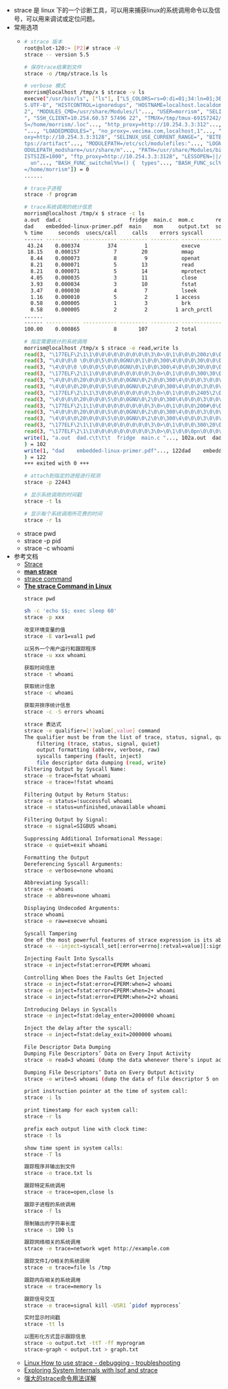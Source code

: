 - strace 是 linux 下的一个诊断工具，可以用来捕获linux的系统调用命令以及信号，可以用来调试或定位问题。
- 常用选项
	- ```bash
	  # strace 版本
	  root@slot-120:~ [P2]# strace -V
	  strace -- version 5.5
	  
	  # 保存trace结果到文件
	  strace -o /tmp/strace.ls ls
	  
	  # verbose 模式
	  morrism@localhost /tmp/x $ strace -v ls
	  execve("/usr/bin/ls", ["ls"], ["LS_COLORS=rs=0:di=01;34:ln=01;36"..., "SSH_CONNECTION=10.254.2.112 6437"..., "MODULES_RUN_QUARANTINE=LD_LIBRAR"..., "LANG=en_U
	  S.UTF-8", "HISTCONTROL=ignoredups", "HOSTNAME=localhost.localdomain", "KDEDIRS=/usr", "JENKINS_FPGA_URL=http://jenkins."..., "S_COLORS=auto", "XDG_SESSION_ID=
	  2", "MODULES_CMD=/usr/share/Modules/l"..., "USER=morrism", "SELINUX_ROLE_REQUESTED=", "PWD=/tmp/x", "SSH_ASKPASS=/usr/libexec/openssh"..., "HOME=/home/morrism
	  ", "SSH_CLIENT=10.254.60.57 57496 22", "TMUX=/tmp/tmux-69157242/default,"..., "SELINUX_LEVEL_REQUESTED=", "https_proxy=http://10.254.3.3:31"..., "XDG_DATA_DIR
	  S=/home/morrism/.loc"..., "http_proxy=http://10.254.3.3:312"..., "ARTIFACTORY_EXT_URL=https://arti"..., "CSCOPE_EDITOR=vim", "BB_MIRROR_URL=ssh://git@bitbucke
	  "..., "LOADEDMODULES=", "no_proxy=.vecima.com,localhost,1"..., "SSH_TTY=/dev/pts/0", "MAIL=/var/spool/mail/morrism", "TERM=screen", "SHELL=/bin/bash", "all_pr
	  oxy=http://10.254.3.3:3128", "SELINUX_USE_CURRENT_RANGE=", "BITBUCKET_MIRROR=ssh://git@bitbu"..., "TMUX_PANE=%47", "SHLVL=2", "MANPATH=:", "ARTIFACTORY_URL=ht
	  tps://artifact"..., "MODULEPATH=/etc/scl/modulefiles:"..., "LOGNAME=morrism", "DBUS_SESSION_BUS_ADDRESS=unix:pa"..., "XDG_RUNTIME_DIR=/run/user/691572"..., "M
	  ODULEPATH_modshare=/usr/share/m"..., "PATH=/usr/share/Modules/bin:/usr"..., "PS1=\\[\\033[01;32m\\]\\u@\\h \\[\\033["..., "MODULESHOME=/usr/share/Modules", "H
	  ISTSIZE=1000", "ftp_proxy=http://10.254.3.3:3128", "LESSOPEN=||/usr/bin/lesspipe.sh "..., "BASH_FUNC_module%%=() {  _module"..., "BASH_FUNC__module_raw%%=() {
	    un"..., "BASH_FUNC_switchml%%=() {  types"..., "BASH_FUNC_scl%%=() {  if [ \"$1\" "..., "BASH_FUNC_ml%%=() {  module ml \""..., "_=/usr/bin/strace", "OLDPWD
	  =/home/morrism"]) = 0
	  ......
	  
	  # trace子进程
	  strace -f program
	  
	  # trace系统调用的统计信息
	  morrism@localhost /tmp/x $ strace -c ls
	  a.out  dad.c                      fridge  main.c  mom.c       result.txt  t1.sh  test1    test.c        test.o       trace1.txt
	  dad    embedded-linux-primer.pdf  main    mom     output.txt  softlink    test   test1.c  test_dynamic  test_static  trace2.txt
	  % time     seconds  usecs/call     calls    errors syscall
	  ------ ----------- ----------- --------- --------- ----------------
	   43.24    0.000374         374         1           execve
	   18.15    0.000157           7        20           mmap
	    8.44    0.000073           8         9           openat
	    8.21    0.000071           5        13           read
	    8.21    0.000071           5        14           mprotect
	    4.05    0.000035           3        11           close
	    3.93    0.000034           3        10           fstat
	    3.47    0.000030           4         7           lseek
	    1.16    0.000010           5         2         1 access
	    0.58    0.000005           1         3           brk
	    0.58    0.000005           2         2         1 arch_prctl
	  ......
	  ------ ----------- ----------- --------- --------- ----------------
	  100.00    0.000865           8       107         2 total
	  
	  # 指定需要统计的系统调用
	  morrism@localhost /tmp/x $ strace -e read,write ls
	  read(3, "\177ELF\2\1\1\0\0\0\0\0\0\0\0\0\3\0>\0\1\0\0\0\200z\0\0\0\0\0\0"..., 832) = 832
	  read(3, "\4\0\0\0 \0\0\0\5\0\0\0GNU\0\1\0\0\300\4\0\0\0\30\0\0\0\0\0\0\0"..., 48) = 48
	  read(3, "\4\0\0\0 \0\0\0\5\0\0\0GNU\0\1\0\0\300\4\0\0\0\30\0\0\0\0\0\0\0"..., 48) = 48
	  read(3, "\177ELF\2\1\1\0\0\0\0\0\0\0\0\0\3\0>\0\1\0\0\0\300\30\0\0\0\0\0\0"..., 832) = 832
	  read(3, "\4\0\0\0\20\0\0\0\5\0\0\0GNU\0\2\0\0\300\4\0\0\0\3\0\0\0\0\0\0\0", 32) = 32
	  read(3, "\4\0\0\0\20\0\0\0\5\0\0\0GNU\0\2\0\0\300\4\0\0\0\3\0\0\0\0\0\0\0", 32) = 32
	  read(3, "\177ELF\2\1\1\3\0\0\0\0\0\0\0\0\3\0>\0\1\0\0\0\2405\2\0\0\0\0\0"..., 832) = 832
	  read(3, "\4\0\0\0\20\0\0\0\5\0\0\0GNU\0\2\0\0\300\4\0\0\0\3\0\0\0\0\0\0\0", 32) = 32
	  read(3, "\177ELF\2\1\1\0\0\0\0\0\0\0\0\0\3\0>\0\1\0\0\0\200#\0\0\0\0\0\0"..., 832) = 832
	  read(3, "\4\0\0\0\20\0\0\0\5\0\0\0GNU\0\2\0\0\300\4\0\0\0\3\0\0\0\0\0\0\0", 32) = 32
	  read(3, "\4\0\0\0\20\0\0\0\5\0\0\0GNU\0\2\0\0\300\4\0\0\0\3\0\0\0\0\0\0\0", 32) = 32
	  read(3, "\177ELF\2\1\1\0\0\0\0\0\0\0\0\0\3\0>\0\1\0\0\0\300\20\0\0\0\0\0\0"..., 832) = 832
	  read(3, "\177ELF\2\1\1\0\0\0\0\0\0\0\0\0\3\0>\0\1\0\0\0pn\0\0\0\0\0\0"..., 832) = 832
	  write(1, "a.out  dad.c\t\t\t  fridge  main.c "..., 102a.out  dad.c                        fridge  main.c  mom.c       result.txt  t1.sh  test1    test.c     test.o        trace1.txt
	  ) = 102
	  write(1, "dad    embedded-linux-primer.pdf"..., 122dad    embedded-linux-primer.pdf  main         mom     output.txt  softlink    test   test1.c  test_dynamictest_static  trace2.txt
	  ) = 122
	  +++ exited with 0 +++
	  
	  # attach到指定的进程进行观测
	  strace -p 22443
	  
	  # 显示系统调用的时间戳
	  strace -t ls
	  
	  # 显示每个系统调用所花费的时间
	  strace -r ls
	  
	  
	  ```
	- strace pwd
	- strace -p pid
	- strace -c whoami
- 参考文档
	- [Strace](https://eklitzke.org/strace)
	- [**man strace**](https://man7.org/linux/man-pages/man1/strace.1.html)
	- [strace command](https://www.baeldung.com/linux/strace-command)
	- [**The strace Command in Linux**](https://www.baeldung.com/linux/strace-command)
		```bash
		strace pwd

		sh -c 'echo $$; exec sleep 60'
		strace -p xxx

		改变环境变量的值
		strace -E var1=val1 pwd

		以另外一个用户运行和跟踪程序
		strace -u xxx whoami

		获取时间信息
		strace -t whoami

		获取统计信息
		strace -c whoami

		获取并排序统计信息
		strace -c -S errors whoami

		strace 表达式
		strace -e qualifier=[!]value[,value] command
		The qualifier must be from the list of trace, status, signal, quiet, abbrev, verbose, raw, read, write, fault, and inject.
			filtering (trace, status, signal, quiet)
			output formatting (abbrev, verbose, raw)
			syscalls tampering (fault, inject)
			file descriptor data dumping (read, write)
		Filtering Output by Syscall Name:
		strace -e trace=fstat whoami
		strace -e trace=!fstat whoami

		Filtering Output by Return Status:
		strace -e status=!successful whoami
		strace -e status=unfinished,unavailable whoami

		Filtering Output by Signal:
		strace -e signal=SIGBUS whoami

		Suppressing Additional Informational Message:
		strace -e quiet=exit whoami

		Formatting the Output
		Dereferencing Syscall Arguments:
		strace -e verbose=none whoami

		Abbreviating Syscall:
		strace -e whoami
		strace -e abbrev=none whoami

		Displaying Undecoded Arguments:
		strace whoami
		strace -e raw=execve whoami

		Syscall Tampering
		One of the most powerful features of strace expression is its ability to alter the syscall behavior using inject and fault qualifiers
		strace -e --inject=syscall_set[:error=errno|:retval=value][:signal=sig][:syscall=syscall][:delay_enter=delay][:delay_exit=delay][:when=expr] command

		Injecting Fault Into Syscalls
		strace -e inject=fstat:error=EPERM whoami

		Controlling When Does the Faults Get Injected
		strace -e inject=fstat:error=EPERM:when=2 whoami
		strace -e inject=fstat:error=EPERM:when=2+ whoami
		strace -e inject=fstat:error=EPERM:when=2+2 whoami

		Introducing Delays in Syscalls
		strace -e inject=fstat:delay_enter=2000000 whoami

		Inject the delay after the syscall:
		strace -e inject=fstat:delay_exit=2000000 whoami

		File Descriptor Data Dumping
		Dumping File Descriptors’ Data on Every Input Activity
		strace -e read=3 whoami (dump the data whenever there’s input activity on file descriptor 3)

		Dumping File Descriptors’ Data on Every Output Activity
		strace -e write=5 whoami (dump the data of file descriptor 5 on every output activity)

		print instruction pointer at the time of system call:
		strace -i ls

		print timestamp for each system call:
		strace -r ls

		prefix each output line with clock time:
		strace -t ls

		show time spent in system calls:
		strace -T ls

		跟踪程序并输出到文件
		strace -o trace.txt ls

		跟踪特定系统调用
		strace -e trace=open,close ls

		跟踪子进程的系统调用
		strace -f ls

		限制输出的字符串长度
		strace -s 100 ls

		跟踪网络相关的系统调用
		strace -e trace=network wget http://example.com

		跟踪文件I/O相关的系统调用
		strace -e trace=file ls /tmp

		跟踪内存相关的系统调用
		strace -e trace=memory ls

		跟踪信号交互
		strace -e trace=signal kill -USR1 `pidof myprocess`

		实时显示时间戳
		strace -tt ls

		以图形化方式显示跟踪信息
		strace -o output.txt -ttT -ff myprogram
		strace-graph < output.txt > graph.txt
		```
	- [Linux How to use strace - debugging - troubleshooting](https://www.math-linux.com/linux/tutorials/article/linux-how-to-use-strace-debugging-troubleshooting)
	- [Exploring System Internals with lsof and strace](http://www.myhowto.org/solving-problems/7-exploring-system-internals-with-lsof-and-strace/)
	- [强大的strace命令用法详解](https://blog.csdn.net/cs729298/article/details/81906375)